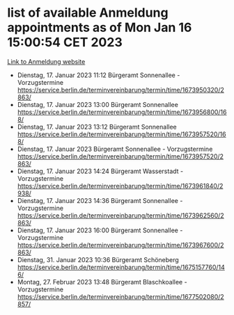 # list of available Anmeldung appointments as of Mon Jan 16 15:00:54 CET 2023
[Link to Anmeldung website](https://service.berlin.de/terminvereinbarung/termin/tag.php?termin=0&anliegen[]=120686&dienstleisterlist=122210,122217,327316,122219,327312,122227,327314,122231,327346,122243,327348,122252,329742,122260,329745,122262,329748,122254,329751,122271,327278,122273,327274,122277,327276,330436,122280,327294,122282,327290,122284,327292,327539,122291,327270,122285,327266,122286,327264,122296,327268,150230,329760,122301,327282,122297,327286,122294,327284,122312,329763,122314,329775,122304,327330,122311,327334,122309,327332,122281,327352,122279,329772,122276,327324,122274,327326,122267,329766,122246,327318,122251,327320,122257,327322,122208,327298,122226,327300,121362,121364&herkunft=http%3A%2F%2Fservice.berlin.de%2Fdienstleistung%2F120686%2F)
- Dienstag, 17. Januar 2023 11:12 Bürgeramt Sonnenallee - Vorzugstermine https://service.berlin.de/terminvereinbarung/termin/time/1673950320/2863/
- Dienstag, 17. Januar 2023 13:00 Bürgeramt Sonnenallee https://service.berlin.de/terminvereinbarung/termin/time/1673956800/168/
- Dienstag, 17. Januar 2023 13:12 Bürgeramt Sonnenallee https://service.berlin.de/terminvereinbarung/termin/time/1673957520/168/
- Dienstag, 17. Januar 2023  Bürgeramt Sonnenallee - Vorzugstermine https://service.berlin.de/terminvereinbarung/termin/time/1673957520/2863/
- Dienstag, 17. Januar 2023 14:24 Bürgeramt Wasserstadt - Vorzugstermine https://service.berlin.de/terminvereinbarung/termin/time/1673961840/2938/
- Dienstag, 17. Januar 2023 14:36 Bürgeramt Sonnenallee - Vorzugstermine https://service.berlin.de/terminvereinbarung/termin/time/1673962560/2863/
- Dienstag, 17. Januar 2023 16:00 Bürgeramt Sonnenallee - Vorzugstermine https://service.berlin.de/terminvereinbarung/termin/time/1673967600/2863/
- Dienstag, 31. Januar 2023 10:36 Bürgeramt Schöneberg https://service.berlin.de/terminvereinbarung/termin/time/1675157760/146/
- Montag, 27. Februar 2023 13:48 Bürgeramt Blaschkoallee - Vorzugstermine https://service.berlin.de/terminvereinbarung/termin/time/1677502080/2857/
